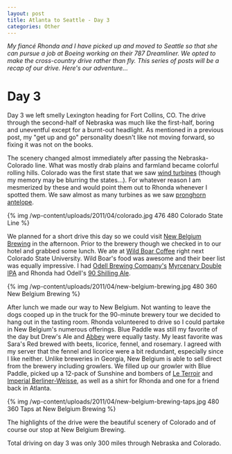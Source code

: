 ```yaml
--- 
layout: post
title: Atlanta to Seattle - Day 3
categories: Other
---
```

<em>My fiancé Rhonda and I have picked up and moved to Seattle so that she can pursue a job at Boeing working on their 787 Dreamliner. We opted to make the cross-country drive rather than fly. This series of posts will be a recap of our drive. Here's our adventure...</em>
# Day 3
Day 3 we left smelly Lexington heading for Fort Collins, CO. The drive through the second-half of Nebraska was much like the first-half, boring and uneventful except for a burnt-out headlight. As mentioned in a previous post, my "get up and go" personality doesn't like not moving forward, so fixing it was not on the books.

The scenery changed almost immediately after passing the Nebraska-Colorado line. What was mostly drab plains and farmland became colorful rolling hills. Colorado was the first state that we saw <a href="http://en.wikipedia.org/wiki/Wind_turbine">wind turbines</a> (though my memory may be blurring the states...). For whatever reason I am mesmerized by these and would point them out to Rhonda whenever I spotted them. We saw almost as many turbines as we saw <a href="http://en.wikipedia.org/wiki/Pronghorn">pronghorn antelope</a>.

{% img /wp-content/uploads/2011/04/colorado.jpg 476 480 Colorado State Line %}

We planned for a short drive this day so we could visit <a href="http://www.newbelgium.com/">New Belgium Brewing</a> in the afternoon. Prior to the brewery though we checked in to our hotel and grabbed some lunch. We ate at <a href="http://www.wildboarcoffee.com/">Wild Boar Coffee</a> right next Colorado State University. Wild Boar's food was awesome and their beer list was equally impressive. I had <a href="http://www.odells.com/">Odell Brewing Company's</a> <a href="http://odellbrewing.com/beers/myrcenary">Myrcenary Double IPA</a> and Rhonda had Odell's <a href="http://odellbrewing.com/beers/classic/90_shilling">90 Shilling Ale</a>.

{% img /wp-content/uploads/2011/04/new-belgium-brewing.jpg 480 360 New Belgium Brewing %}

After lunch we made our way to New Belgium. Not wanting to leave the dogs cooped up in the truck for the 90-minute brewery tour we decided to hang out in the tasting room. Rhonda volunteered to drive so I could partake in New Belgium's numerous offerings. Blue Paddle was still my favorite of the day but Drew's Ale and <a href="http://www.newbelgium.com/beer/detail.aspx?id=6f2b4470-1255-4b85-b618-ec702fcf7a05">Abbey</a> were equally tasty. My least favorite was Sara's Red brewed with beets, licorice, fennel, and rosemary. I agreed with my server that the fennel and licorice were a bit redundant, especially since I like neither. Unlike breweries in Georgia, New Belgium is able to sell direct from the brewery including growlers. We filled up our growler with Blue Paddle, picked up a 12-pack of Sunshine and bombers of <a href="http://www.newbelgium.com/beer/detail.aspx?id=e5d60cce-6eea-4ef9-a300-0a46e8ce5123">Le Terroir</a> and <a href="http://www.newbelgium.com/beer/detail.aspx?id=629cd028-e87d-45d1-a068-a252e5db2cfd">Imperial Berliner-Weisse</a>, as well as a shirt for Rhonda and one for a friend back in Atlanta.

{% img /wp-content/uploads/2011/04/new-belgium-brewing-taps.jpg 480 360 Taps at New Belgium Brewing %}

The highlights of the drive were the beautiful scenery of Colorado and of course our stop at New Belgium Brewing.

Total driving on day 3 was only 300 miles through Nebraska and Colorado.
